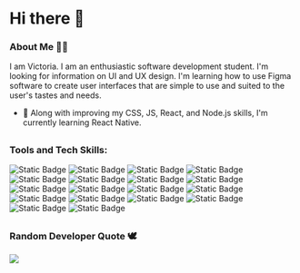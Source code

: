 # Hi there 👋

### About Me 👩‍💻
I am Victoria. I am an enthusiastic software development student. I'm looking for information on UI and UX design. I'm learning how to use Figma software to create user interfaces that are simple to use and suited to the user's tastes and needs.

- 🌱 Along with improving my CSS, JS, React, and Node.js skills, I'm currently learning React Native.

##
### Tools and Tech Skills: 
![Static Badge](https://img.shields.io/badge/Sublime%20Text-%23FF9800) ![Static Badge](https://img.shields.io/badge/Visual%20Studio%20Code-%23007ACC)
![Static Badge](https://img.shields.io/badge/WebStorm-%23181717) ![Static Badge](https://img.shields.io/badge/PyCharm-%23181717) ![Static Badge](https://img.shields.io/badge/Rider-%23181717) ![Static Badge](https://img.shields.io/badge/Figma-%23F24E1E) ![Static Badge](https://img.shields.io/badge/Git-%23F05032) ![Static Badge](https://img.shields.io/badge/GitHub-%23181717) ![Static Badge](https://img.shields.io/badge/HTML-%23E34F26) ![Static Badge](https://img.shields.io/badge/CSS-%231572B6) ![Static Badge](https://img.shields.io/badge/JavaScript-%23F7DF1E) ![Static Badge](https://img.shields.io/badge/React-%2361DAFB) ![Static Badge](https://img.shields.io/badge/Python-%233776AB) ![Static Badge](https://img.shields.io/badge/C%2B%2B-%2300599C) ![Static Badge](https://img.shields.io/badge/C%23-%23280068) ![Static Badge](https://img.shields.io/badge/Node.js-%23339933) ![Static Badge](https://img.shields.io/badge/MySQL-%234479A1)
![Static Badge](https://img.shields.io/badge/Netlify-%2300C7B7)

## 
### Random Developer Quote 🕊️
![](https://quotes-github-readme.vercel.app/api?type=horizontal&theme=tokyonight)

<!--
**vickneee/vickneee** is a ✨ _special_ ✨ repository because its `README.md` (this file) appears on your GitHub profile.

🔥 Web design draws my attention. Right now, I'm exploring Figma (software).

Here are some ideas to get you started:

- 🔭 I’m currently working on ...
- 🌱 I’m currently learning ...
- 👯 I’m looking to collaborate on ...
- 🤔 I’m looking for help with ...
- 💬 Ask me about ...
- 📫 How to reach me: ...
- 😄 Pronouns: ...
- ⚡ Fun fact: ...
-->
